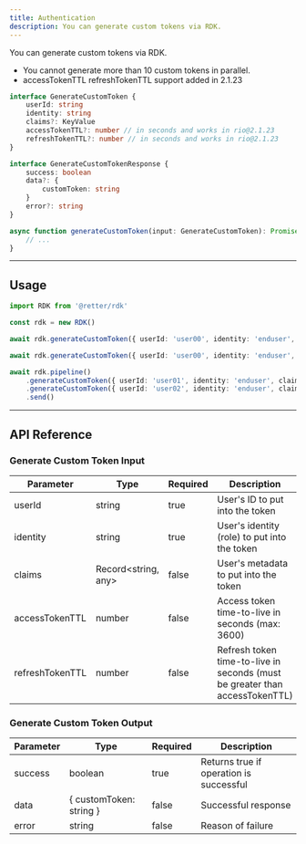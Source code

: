 ```yaml
---
title: Authentication
description: You can generate custom tokens via RDK.
---
```


You can generate custom tokens via RDK.

- You cannot generate more than 10 custom tokens in parallel.
- accessTokenTTL refreshTokenTTL support added in 2.1.23

```typescript
interface GenerateCustomToken {
    userId: string
    identity: string
    claims?: KeyValue
    accessTokenTTL?: number // in seconds and works in rio@2.1.23
    refreshTokenTTL?: number // in seconds and works in rio@2.1.23
}

interface GenerateCustomTokenResponse {
    success: boolean
    data?: {
        customToken: string
    }
    error?: string
}

async function generateCustomToken(input: GenerateCustomToken): Promise<GenerateCustomTokenResponse | undefined> {
    // ...
}
```

---

## Usage

```typescript
import RDK from '@retter/rdk'

const rdk = new RDK()

await rdk.generateCustomToken({ userId: 'user00', identity: 'enduser', claims: { name: 'John Doe' } })

await rdk.generateCustomToken({ userId: 'user00', identity: 'enduser', claims: { name: 'John Doe' }, accessTokenTTL: 3600, refreshTokenTTL: 86400 })

await rdk.pipeline()
    .generateCustomToken({ userId: 'user01', identity: 'enduser', claims: { name: 'John Doe' } })
    .generateCustomToken({ userId: 'user02', identity: 'enduser', claims: { name: 'Jane Doe' } })
    .send()
```

---

## API Reference

### Generate Custom Token Input

| Parameter      | Type                | Required            | Description         |
| -------------  | ------------------- | ------------------- | ------------------- |
| userId         | string              | true                | User's ID to put into the token |
| identity       | string              | true                | User's identity (role) to put into the token |
| claims         | Record<string, any> | false               | User's metadata to put into the token |
| accessTokenTTL | number              | false               | Access token time-to-live in seconds (max: 3600) |
| refreshTokenTTL| number              | false               | Refresh token time-to-live in seconds (must be greater than accessTokenTTL) |

### Generate Custom Token Output

| Parameter     | Type                | Required            | Description         |
| ------------- | ------------------- | ------------------- | ------------------- |
| success       | boolean             | true                | Returns true if operation is successful |
| data          | { customToken: string } | false           | Successful response |
| error         | string              | false               | Reason of failure |
